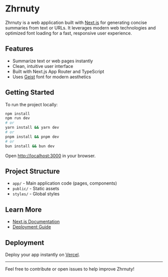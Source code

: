 # Zhrnuty

Zhrnuty is a web application built with [Next.js](https://nextjs.org) for generating concise summaries from text or URLs. It leverages modern web technologies and optimized font loading for a fast, responsive user experience.

## Features

- Summarize text or web pages instantly
- Clean, intuitive user interface
- Built with Next.js App Router and TypeScript
- Uses [Geist](https://vercel.com/font) font for modern aesthetics

## Getting Started

To run the project locally:

```bash
npm install
npm run dev
# or
yarn install && yarn dev
# or
pnpm install && pnpm dev
# or
bun install && bun dev
```

Open [http://localhost:3000](http://localhost:3000) in your browser.

## Project Structure

- `app/` - Main application code (pages, components)
- `public/` - Static assets
- `styles/` - Global styles

## Learn More

- [Next.js Documentation](https://nextjs.org/docs)
- [Deployment Guide](https://nextjs.org/docs/app/building-your-application/deploying)

## Deployment

Deploy your app instantly on [Vercel](https://vercel.com/new?utm_medium=default-template&filter=next.js&utm_source=create-next-app&utm_campaign=create-next-app-readme).

---

Feel free to contribute or open issues to help improve Zhrnuty!
